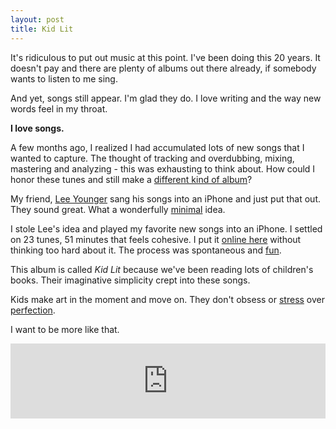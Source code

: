 ```yaml
---
layout: post
title: Kid Lit
---
```

It's ridiculous to put out music at this point.  I've been doing this 20 years.  It doesn't pay and there are plenty of albums out there already, if somebody wants to listen to me sing.

And yet, songs still appear.  I'm glad they do.  I love writing and the way new words feel in my throat.

**I love songs.**

A few months ago, I realized I had accumulated lots of new songs that I wanted to capture.  The thought of tracking and overdubbing, mixing, mastering and analyzing - this was exhausting to think about.  How could I honor these tunes and still make a [different kind of album]({{site.url}}/future-albums)?

My friend, [Lee Younger](https://leeyounger.bandcamp.com/album/the-iphone-sessions) sang his songs into an iPhone and just put that out.  They sound great.  What a wonderfully [minimal]({{site.url}}/minimal) idea.

I stole Lee's idea and played my favorite new songs into an iPhone.  I settled on 23 tunes, 51 minutes that feels cohesive.  I put it [online here](https://ryanbarringtoncox.bandcamp.com/album/kid-lit) without thinking too hard about it.  The process was spontaneous and [fun]({{site.url}}/enjoy).

This album is called *Kid Lit* because we've been reading lots of children's books. Their imaginative simplicity crept into these songs.

Kids make art in the moment and move on. They don't obsess or [stress]({{site.url}}/stress) over [perfection]({{site.url}}/perfection).

I want to be more like that.

<iframe style="border: 0; width: 100%; height: 120px;" src="https://bandcamp.com/EmbeddedPlayer/album=3908829370/size=large/bgcol=ffffff/linkcol=0687f5/tracklist=false/artwork=small/transparent=true/" seamless><a href="http://ryanbarringtoncox.bandcamp.com/album/kid-lit">Kid Lit by Ryan Barrington Cox</a></iframe>

<p>
</p>
